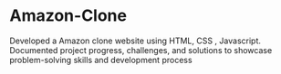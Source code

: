 # Amazon-Clone
Developed a Amazon clone website using HTML, CSS , Javascript. Documented project progress, challenges, and solutions to showcase problem-solving skills and development process
